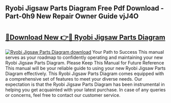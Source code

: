 ## Ryobi Jigsaw Parts Diagram Free Pdf Download - Part-0h9 New Repair Owner Guide vjJ4O

# <h2><a href="http://dflkidc.blite.top/?on=Ryobi+Jigsaw+Parts+Diagram">🔗Download New 👉🔴 Ryobi Jigsaw Parts Diagram</a></h2>

[![Ryobi Jigsaw Parts Diagram download](https://i.imgur.com/lujVjoI.png)](http://dflkidc.blite.top/?on=Ryobi+Jigsaw+Parts+Diagram)
Your Path to Success This manual serves as your roadmap to confidently operating and maintaining your new Ryobi Jigsaw Parts Diagram. Please Keep This Manual for Future Reference This manual will be your reliable guide to using your new Ryobi Jigsaw Parts Diagram effectively. This Ryobi Jigsaw Parts Diagram comes equipped with a comprehensive set of features to meet your diverse needs. Our expectation is that the Ryobi Jigsaw Parts Diagram has been instrumental in helping you get acquainted with your latest purchase. In case of any queries or concerns, feel free to contact our customer service.
